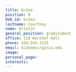 ```yaml
---
title: Kc2ea
position: 0
UVA_id: kc2ea
lastname: Courtney
name: Kristin
general_position: gradstudent
office: 119 Kerchof Hall
phone: 434-243-1115
email: kc2ea@virginia.edu
image: 
personal_page: 
interests: 
---
```



